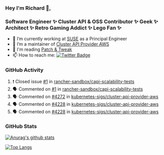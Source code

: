 ### Hey I'm Richard 👋, 

<h3 align="left">Software Engineer ✨ Cluster API & OSS Contributor ✨ Geek ✨ Architect ✨ Retro Gaming Addict ✨ Lego Fan ✨</h3>

- 🔭 I’m currently working at [SUSE](https://www.suse.com/) as a Principal Engineer
- 👯 I’m a maintainer of [Cluster API Provider AWS](https://github.com/kubernetes-sigs/cluster-api-provider-aws)
- 💬 I'm reading [Patch & Tweak](https://bjooks.com/products/patch-tweak-exploring-modular-synthesis)
- 📫 How to reach me: [![Twitter Badge](https://img.shields.io/badge/-@fruit_case-00acee?style=flat&logo=Twitter&logoColor=white)](https://twitter.com/intent/follow?screen_name=fruit_case "Follow on Twitter")

### GitHub Activity 

<!--START_SECTION:activity-->
1. ❗️ Closed issue [#1](https://github.com/rancher-sandbox/capi-scalability-tests/issues/1) in [rancher-sandbox/capi-scalability-tests](https://github.com/rancher-sandbox/capi-scalability-tests)
2. 🗣 Commented on [#1](https://github.com/rancher-sandbox/capi-scalability-tests/issues/1) in [rancher-sandbox/capi-scalability-tests](https://github.com/rancher-sandbox/capi-scalability-tests)
3. 🗣 Commented on [#4272](https://github.com/kubernetes-sigs/cluster-api-provider-aws/issues/4272) in [kubernetes-sigs/cluster-api-provider-aws](https://github.com/kubernetes-sigs/cluster-api-provider-aws)
4. 🗣 Commented on [#4228](https://github.com/kubernetes-sigs/cluster-api-provider-aws/issues/4228) in [kubernetes-sigs/cluster-api-provider-aws](https://github.com/kubernetes-sigs/cluster-api-provider-aws)
5. 🗣 Commented on [#4228](https://github.com/kubernetes-sigs/cluster-api-provider-aws/issues/4228) in [kubernetes-sigs/cluster-api-provider-aws](https://github.com/kubernetes-sigs/cluster-api-provider-aws)
<!--END_SECTION:activity-->

### GitHub Stats

[![Anurag's github stats](https://github-readme-stats.vercel.app/api?username=richardcase&count_private=true&show_icons=true)](https://github.com/anuraghazra/github-readme-stats)

[![Top Langs](https://github-readme-stats.vercel.app/api/top-langs/?username=richardcase&hide=html&layout=compact)](https://github.com/anuraghazra/github-readme-stats)
